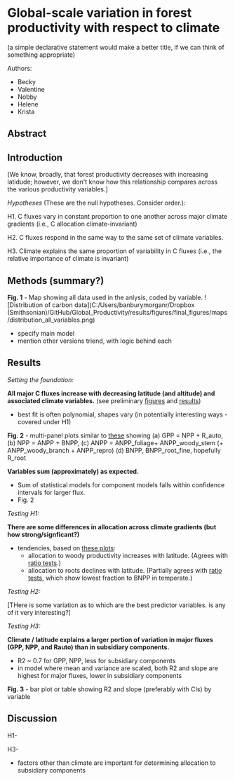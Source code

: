 # Global-scale variation in forest productivity with respect to climate
(a simple declarative statement would make a better title, if we can think of something appropriate)

Authors:
- Becky
- Valentine
- Nobby
- Helene
- Krista

## Abstract

## Introduction

[We know, broadly, that forest productivity decreases with increasing latidude; however, we don't know how this relationship compares across the various productivity variables.]

*Hypotheses* (These are the null hypotheses. Consider order.):

H1. C fluxes vary in constant proportion to one another across major climate gradients (i.e., C allocation climate-invariant)

H2. C fluxes respond in the same way to the same set of climate variables. 

H3. Climate explains the same proportion of variability in C fluxes (i.e., the relative importance of climate is invariant)

## Methods (summary?)
**Fig. 1** - Map showing all data used in the anlysis, coded by variable.
![Distribution of carbon data](C:/Users/banburymorganr/Dropbox (Smithsonian)/GitHub/Global_Productivity/results/figures/final_figures/maps/distribution_all_variables.png)

- specify main model
- mention other versions triend, with logic behind each

## Results
*Setting the foundation:*

**All major C fluxes increase with decreasing latitude (and altitude) and associated climate variables.** (see preliminary [figures](https://github.com/forc-db/Global_Productivity/tree/master/results/figures/final_figures/scaled_best_model_with_alt) and [results](https://github.com/forc-db/Global_Productivity/blob/master/results/tables/best_model_outputs/best_model_scaled_with_ci.csv))
  - best fit is often polynomial, shapes vary (in potentially interesting ways - covered under H1)  

**Fig. 2** - multi-panel plots similar to [these](https://github.com/forc-db/Global_Productivity/tree/master/results/figures/archive/test/ratio_plots) showing (a) GPP = NPP + R_auto, (b) NPP = ANPP + BNPP, (c) ANPP = ANPP_foliage+ ANPP_woody_stem (+ ANPP_woody_branch + ANPP_repro) (d) BNPP, BNPP_root_fine, hopefully R_root
  
**Variables sum (approximately) as expected.**
  - Sum of statistical models for component models falls within confidence intervals for larger flux. 
  - Fig. 2

*Testing H1:*

**There are some differences in allocation across climate gradients (but how strong/signficant?)**
  - tendencies, based on [these plots](https://github.com/forc-db/Global_Productivity/tree/master/results/figures/test/ratio_plots):
    - allocation to woody productivity increases with latitude. (Agrees with [ratio tests](https://github.com/forc-db/Global_Productivity/tree/master/results/figures/foliage_woody).)
    - allocation to roots declines with latitude. (Partially agrees with [ratio tests](https://github.com/forc-db/Global_Productivity/tree/master/results/figures/foliage_woody), which show lowest fraction to BNPP in temperate.)
    
*Testing H2:*

[THere is some variation as to which are the best predictor variables. is any of it very interesting?]

*Testing H3:*

**Climate / latitude explains a larger portion of variation in major fluxes (GPP, NPP, and Rauto) than in subsidiary components.**
  - R2  ~ 0.7 for GPP, NPP, less for subsidiary components 
  - in model where mean and variance are scaled, both R2 and slope are highest for major fluxes, lower in subsidiary components

**Fig. 3** - bar plot or table showing R2 and slope (preferably with CIs) by variable

## Discussion

H1-

H3- 
- factors other than climate are important for determining allocation to subsidiary components
